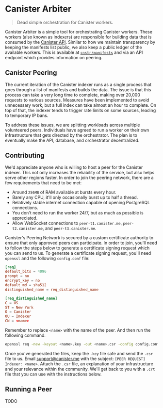 # Canister Arbiter
> Dead simple orchestration for Canister workers.

Canister Arbiter is a simple tool for orchestrating Canister workers.
These workers (also known as indexers) are responsible for building data that is consumed by the [Canister API](https://github.com/cnstr/api).
Similar to how we maintain transparency by keeping the manifests list public, we also keep a public ledger of the available workers.
This is available at [`cnstr/manifests`](https://github.com/cnstr/manifests) and via an API endpoint which provides information on peering.

## Canister Peering
The current iteration of the Canister indexer runs as a single process that goes through a list of manifests and builds the data.
The issue is that this process can take a very long time to complete, making over 20,000 requests to various sources.
Measures have been implemented to avoid unnecessary work, but a full index can take almost an hour to complete.
On top of that, the indexer tends to trigger rate limits on some sources, leading to temporary IP bans.

To address these issues, we are splitting workloads across multiple volunteered peers.
Individuals have agreed to run a worker on their own infrastructure that gets directed by the orchestrator.
The plan is to eventually make the API, database, and orchestrator decentralized.

## Contributing
We'd appreciate anyone who is willing to host a peer for the Canister indexer.
This not only increases the reliability of the service, but also helps serve other regions faster.
In order to join the peering network, there are a few requirements that need to be met:

- Around `256MB` of RAM available at bursts every hour.
- Barely any CPU, it'll only occasionally burst up to half a thread.
- Relatively stable internet connection capable of opening PostgreSQL connections.
- You don't need to run the worker 24/7, but as much as possible is appreciated.
- Allow WebSocket connections to `peer-t1.canister.me`, `peer-t2.canister.me`, and `peer-t3.canister.me`.

Canister's Peering Network is secured by a custom certificate authority to ensure that only approved peers can participate.
In order to join, you'll need to follow the steps below to generate a certificate signing request which you can send to us.
To generate a certificate signing request, you'll need `openssl` and the following `config.conf` file:

```conf
[req]
default_bits = 4096
prompt = no
encrypt_key = no
default_md = sha512
distinguished_name = req_distinguished_name

[req_distinguished_name]
C = US
ST = New York
O = Canister
OU = Indexer
CN = <name>
```

Remember to replace `<name>` with the name of the peer. And then run the following command:
```sh
openssl req -new -keyout <name>.key -out <name>.csr -config config.conf
```

Once you've generated the files, keep the `.key` file safe and send the `.csr` file to us.
Email [support@canister.me](mailto:support@canister.me) with the subject: `[PEER REQUEST] Indexer: <name>`.
Attach the `.csr` file, an explanation of your infrastructure and your relevance within the community.
We'll get back to you with a `.crt` file that you can use with the instructions below.

## Running a Peer
TODO
